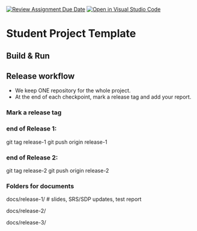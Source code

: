 [![Review Assignment Due Date](https://classroom.github.com/assets/deadline-readme-button-22041afd0340ce965d47ae6ef1cefeee28c7c493a6346c4f15d667ab976d596c.svg)](https://classroom.github.com/a/Unv3Nbtc)
[![Open in Visual Studio Code](https://classroom.github.com/assets/open-in-vscode-2e0aaae1b6195c2367325f4f02e2d04e9abb55f0b24a779b69b11b9e10269abc.svg)](https://classroom.github.com/online_ide?assignment_repo_id=20613386&assignment_repo_type=AssignmentRepo)
# Student Project Template 
## Build & Run
## Release workflow
- We keep ONE repository for the whole project.
- At the end of each checkpoint, mark a release tag and add your report.

### Mark a release tag
###  end of Release 1:
git tag release-1
git push origin release-1

###  end of Release 2:
git tag release-2
git push origin release-2

### Folders for documents
docs/release-1/  # slides, SRS/SDP updates, test report

docs/release-2/

docs/release-3/
